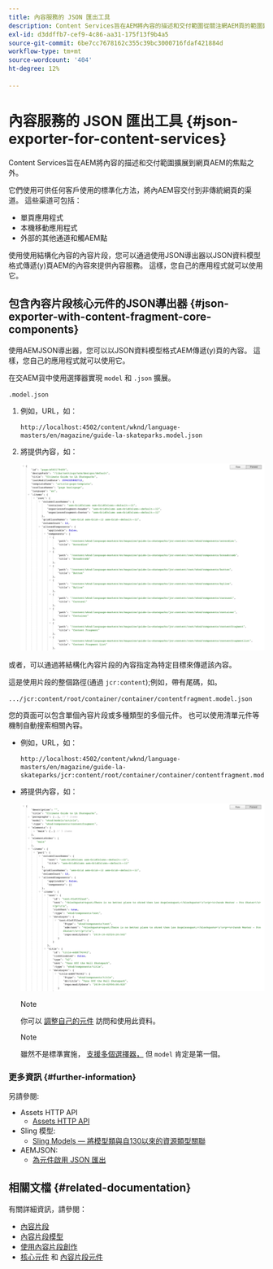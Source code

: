 ```yaml
---
title: 內容服務的 JSON 匯出工具
description: Content Services旨在AEM將內容的描述和交付範圍從關注網AEM頁的範圍延伸出來。 它們使用可供任何客戶使用的標準化方法，將內AEM容交付到非傳統網頁的渠道。
exl-id: d3ddffb7-cef9-4c86-aa31-175f13f9b4a5
source-git-commit: 6be7cc7678162c355c39bc3000716fdaf421884d
workflow-type: tm+mt
source-wordcount: '404'
ht-degree: 12%

---
```


# 內容服務的 JSON 匯出工具 {#json-exporter-for-content-services}

Content Services旨在AEM將內容的描述和交付範圍擴展到網頁AEM的焦點之外。

它們使用可供任何客戶使用的標準化方法，將內AEM容交付到非傳統網頁的渠道。 這些渠道可包括：

* 單頁應用程式
* 本機移動應用程式
* 外部的其他通道和觸AEM點

使用使用結構化內容的內容片段，您可以通過使用JSON導出器以JSON資料模型格式傳遞(y)頁AEM的內容來提供內容服務。 這樣，您自己的應用程式就可以使用它。

## 包含內容片段核心元件的JSON導出器 {#json-exporter-with-content-fragment-core-components}

使用AEMJSON導出器，您可以以JSON資料模型格式AEM傳遞(y)頁的內容。 這樣，您自己的應用程式就可以使用它。

在交AEM貨中使用選擇器實現 `model` 和 `.json` 擴展。

`.model.json`

1. 例如，URL，如：

   ```shell
   http://localhost:4502/content/wknd/language-masters/en/magazine/guide-la-skateparks.model.json
   ```

1. 將提供內容，如：

   ![WKND內容的JSON模型](assets/json-model-wknd.png)

或者，可以通過將結構化內容片段的內容指定為特定目標來傳遞該內容。

這是使用片段的整個路徑(通過 `jcr:content`);例如，帶有尾碼，如。

`.../jcr:content/root/container/container/contentfragment.model.json`

您的頁面可以包含單個內容片段或多種類型的多個元件。 也可以使用清單元件等機制自動搜索相關內容。

* 例如，URL，如：

   ```shell
   http://localhost:4502/content/wknd/language-masters/en/magazine/guide-la-skateparks/jcr:content/root/container/container/contentfragment.model.json
   ```

* 將提供內容，如：

   ![WKND內容片段的JSON模型](assets/json-model-wknd-content-fragment.png)

   >[!NOTE]
   >
   >你可以 [調整自己的元件](enabling-json-exporter.md) 訪問和使用此資料。

   >[!NOTE]
   >
   >雖然不是標準實施， [支援多個選擇器，](enabling-json-exporter.md#multiple-selectors) 但 `model` 肯定是第一個。

### 更多資訊 {#further-information}

另請參閱:

* Assets HTTP API
   * [Assets HTTP API](/help/assets/developer-reference-material-apis.md)
* Sling 模型:
   * [Sling Models — 將模型類與自130以來的資源類型關聯](https://sling.apache.org/documentation/bundles/models.html#associating-a-model-class-with-a-resource-type-since-130)
* AEMJSON:
   * [為元件啟用 JSON 匯出](enabling-json-exporter.md)

## 相關文檔 {#related-documentation}

有關詳細資訊，請參閱：

* [內容片段](/help/sites-cloud/administering/content-fragments/content-fragments.md)
* [內容片段模型](/help/sites-cloud/administering/content-fragments/content-fragments-models.md)
* [使用內容片段創作](/help/sites-cloud/authoring/fundamentals/content-fragments.md)
* [核心元件](https://experienceleague.adobe.com/docs/experience-manager-core-components/using/introduction.html) 和 [內容片段元件](https://experienceleague.adobe.com/docs/experience-manager-core-components/using/components/content-fragment-component.html)
